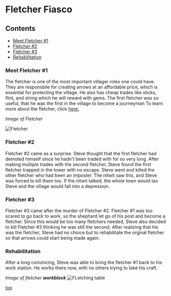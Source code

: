 # Fletcher Fiasco

## Contents

* [Meet Fletcher #1](#Meet-fletcher-#1)
* [Fletcher #2](#Fletcher-#2)
* [Fletcher #3](#Fletcher-#3)
* [Rehabilitation](#Rehabilitation)

### Meet Fletcher #1
The fletcher is one of the most important villager roles one could have. They are responsbile for creating arrows at an affordable price, which is essential for protecting the village. He also has cheap trades like sticks, flint, and string which he will reward with gems. The first fletcher was so useful, that he was the first in the village to become a journeyman To learn more about the fletcher, click [here.](https://minecraft.fandom.com/wiki/Trading#Fletcher_2)

*Image of Fletcher*

![Fletcher](https://user-images.githubusercontent.com/89501767/138540553-059b296a-2484-4de4-bcc2-749bf5d753a3.jpg)

### Fletcher #2
Fletcher #2 came as a surprise. Steve thought that the first fletcher had demoted himself since he hadn't been traded with for so very long. After making multiple trades with the second fletcher, Steve found the first fletcher trapped in the tower with no escape. Steve went and killed the other fletcher who had been an imposter. The nitwit saw this, and Steve was forced to kill them too. If the nitwit talked, the whole town would tax Steve and the village would fall into a depression.


### Fletcher #3
Fletcher #3 came after the murder of Fletcher #2. Fletcher #1 was too scared to go back to work, so the shephard let go of his post and become a fletcher. Since this would be too many fletchers needed, Steve also decided to kill Fletcher #3 thinking he was still the second. After realizing that his was the fletcher, Steve had no choice but to rehabilitate the orginal fletcher so that arrows could start being made again.

### Rehabilitation
After a long convincing, Steve was able to bring the fletcher #1 back to his work station. He works there now, with no others trying to take his craft.

*Image of fletcher **workblock***
![FLetching table](https://user-images.githubusercontent.com/89501767/138540706-805e1d6d-3e2d-4987-b7c3-a2eb077d6a75.jpg)

[top](#Fletcher-Fiasco)
